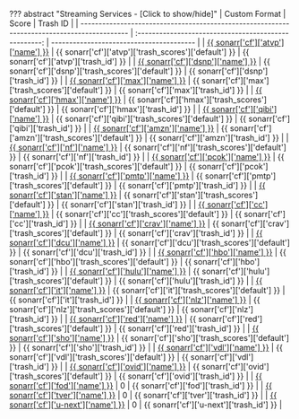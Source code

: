 ??? abstract "Streaming Services - [Click to show/hide]"
    | Custom Format                                                                               |                         Score                         | Trash ID                                 |
    | ------------------------------------------------------------------------------------------- | :---------------------------------------------------: | ---------------------------------------- |
    | [{{ sonarr['cf']['atvp']['name'] }}](/Sonarr/sonarr-collection-of-custom-formats/#atvp)     | {{ sonarr['cf']['atvp']['trash_scores']['default'] }} | {{ sonarr['cf']['atvp']['trash_id'] }}   |
    | [{{ sonarr['cf']['dsnp']['name'] }}](/Sonarr/sonarr-collection-of-custom-formats/#dsnp)     | {{ sonarr['cf']['dsnp']['trash_scores']['default'] }} | {{ sonarr['cf']['dsnp']['trash_id'] }}   |
    | [{{ sonarr['cf']['max']['name'] }}](/Sonarr/sonarr-collection-of-custom-formats/#max)       | {{ sonarr['cf']['max']['trash_scores']['default'] }}  | {{ sonarr['cf']['max']['trash_id'] }}    |
    | [{{ sonarr['cf']['hmax']['name'] }}](/Sonarr/sonarr-collection-of-custom-formats/#hmax)     | {{ sonarr['cf']['hmax']['trash_scores']['default'] }} | {{ sonarr['cf']['hmax']['trash_id'] }}   |
    | [{{ sonarr['cf']['qibi']['name'] }}](/Sonarr/sonarr-collection-of-custom-formats/#qibi)     | {{ sonarr['cf']['qibi']['trash_scores']['default'] }} | {{ sonarr['cf']['qibi']['trash_id'] }}   |
    | [{{ sonarr['cf']['amzn']['name'] }}](/Sonarr/sonarr-collection-of-custom-formats/#amzn)     | {{ sonarr['cf']['amzn']['trash_scores']['default'] }} | {{ sonarr['cf']['amzn']['trash_id'] }}   |
    | [{{ sonarr['cf']['nf']['name'] }}](/Sonarr/sonarr-collection-of-custom-formats/#nf)         |  {{ sonarr['cf']['nf']['trash_scores']['default'] }}  | {{ sonarr['cf']['nf']['trash_id'] }}     |
    | [{{ sonarr['cf']['pcok']['name'] }}](/Sonarr/sonarr-collection-of-custom-formats/#pcok)     | {{ sonarr['cf']['pcok']['trash_scores']['default'] }} | {{ sonarr['cf']['pcok']['trash_id'] }}   |
    | [{{ sonarr['cf']['pmtp']['name'] }}](/Sonarr/sonarr-collection-of-custom-formats/#pmtp)     | {{ sonarr['cf']['pmtp']['trash_scores']['default'] }} | {{ sonarr['cf']['pmtp']['trash_id'] }}   |
    | [{{ sonarr['cf']['stan']['name'] }}](/Sonarr/sonarr-collection-of-custom-formats/#stan)     | {{ sonarr['cf']['stan']['trash_scores']['default'] }} | {{ sonarr['cf']['stan']['trash_id'] }}   |
    | [{{ sonarr['cf']['cc']['name'] }}](/Sonarr/sonarr-collection-of-custom-formats/#cc)         |  {{ sonarr['cf']['cc']['trash_scores']['default'] }}  | {{ sonarr['cf']['cc']['trash_id'] }}     |
    | [{{ sonarr['cf']['crav']['name'] }}](/Sonarr/sonarr-collection-of-custom-formats/#crav)     | {{ sonarr['cf']['crav']['trash_scores']['default'] }} | {{ sonarr['cf']['crav']['trash_id'] }}   |
    | [{{ sonarr['cf']['dcu']['name'] }}](/Sonarr/sonarr-collection-of-custom-formats/#dcu)       | {{ sonarr['cf']['dcu']['trash_scores']['default'] }}  | {{ sonarr['cf']['dcu']['trash_id'] }}    |
    | [{{ sonarr['cf']['hbo']['name'] }}](/Sonarr/sonarr-collection-of-custom-formats/#hbo)       | {{ sonarr['cf']['hbo']['trash_scores']['default'] }}  | {{ sonarr['cf']['hbo']['trash_id'] }}    |
    | [{{ sonarr['cf']['hulu']['name'] }}](/Sonarr/sonarr-collection-of-custom-formats/#hulu)     | {{ sonarr['cf']['hulu']['trash_scores']['default'] }} | {{ sonarr['cf']['hulu']['trash_id'] }}   |
    | [{{ sonarr['cf']['it']['name'] }}](/Sonarr/sonarr-collection-of-custom-formats/#it)         |  {{ sonarr['cf']['it']['trash_scores']['default'] }}  | {{ sonarr['cf']['it']['trash_id'] }}     |
    | [{{ sonarr['cf']['nlz']['name'] }}](/Sonarr/sonarr-collection-of-custom-formats/#nlz)       | {{ sonarr['cf']['nlz']['trash_scores']['default'] }}  | {{ sonarr['cf']['nlz']['trash_id'] }}    |
    | [{{ sonarr['cf']['red']['name'] }}](/Sonarr/sonarr-collection-of-custom-formats/#red)       | {{ sonarr['cf']['red']['trash_scores']['default'] }}  | {{ sonarr['cf']['red']['trash_id'] }}    |
    | [{{ sonarr['cf']['sho']['name'] }}](/Sonarr/sonarr-collection-of-custom-formats/#sho)       | {{ sonarr['cf']['sho']['trash_scores']['default'] }}  | {{ sonarr['cf']['sho']['trash_id'] }}    |
    | [{{ sonarr['cf']['vdl']['name'] }}](/Sonarr/sonarr-collection-of-custom-formats/#vdl)       | {{ sonarr['cf']['vdl']['trash_scores']['default'] }}  | {{ sonarr['cf']['vdl']['trash_id'] }}    |
    | [{{ sonarr['cf']['ovid']['name'] }}](/Sonarr/sonarr-collection-of-custom-formats/#ovid)     | {{ sonarr['cf']['ovid']['trash_scores']['default'] }} | {{ sonarr['cf']['ovid']['trash_id'] }}   |
    | [{{ sonarr['cf']['fod']['name'] }}](/Sonarr/sonarr-collection-of-custom-formats/#fod)       |                           0                           | {{ sonarr['cf']['fod']['trash_id'] }}    |
    | [{{ sonarr['cf']['tver']['name'] }}](/Sonarr/sonarr-collection-of-custom-formats/#tver)     |                           0                           | {{ sonarr['cf']['tver']['trash_id'] }}   |
    | [{{ sonarr['cf']['u-next']['name'] }}](/Sonarr/sonarr-collection-of-custom-formats/#u-next) |                           0                           | {{ sonarr['cf']['u-next']['trash_id'] }} |
